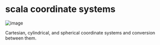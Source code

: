 # scala coordinate systems

![image](https://travis-ci.com/robphilipp/coordinates.svg?branch=develop)

Cartesian, cylindrical, and spherical coordinate systems and conversion between them. 